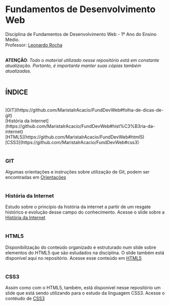 # Fundamentos de Desenvolvimento Web
Disciplina de Fundamentos de Desenvolvimento Web - 1º Ano do Ensino Médio. 
<br>
Professor: [Leonardo Rocha](https://www.linkedin.com/in/leonardossrocha)
<br><br>

**ATENÇÃO**: *Todo o material utilizado nesse repositório está em constante atualização. Portanto, é importante manter suas cópias também atualizadas.*
<br><br>

## ÍNDICE
<br>
[GIT](https://github.com/MaristaIrAcacio/FundDevWeb#folha-de-dicas-de-git)<br>
[História da Internet](https://github.com/MaristaIrAcacio/FundDevWeb#hist%C3%B3ria-da-internet) <br>
[HTML5](https://github.com/MaristaIrAcacio/FundDevWeb#html5) <br>
[CSS3](https://github.com/MaristaIrAcacio/FundDevWeb#css3)<br>
<br>

### GIT 

Algumas orientações e instruções sobre utilização de Git, podem ser encontradas em [Orientações](https://training.github.com/downloads/pt_BR/github-git-cheat-sheet/)
<br><br>

### História da Internet

Estudo sobre o princípio da história da internet a partir de um resgate histórico e evolução desse campo do conhecimento. Acesse o slide sobre a [História da Internet](Historia_da_Internet.pptx)
<br><br>

### HTML5

Disponibilização do conteúdo organizado e estruturado num slide sobre elementos do HTML5 que são estudados na disciplina. O slide também está disponível aqui no repositório. Acesse esse conteúdo em   [HTML5](https://github.com/MaristaIrAcacio/FundDevWeb/blob/master/HTML5.pptx)
<br><br>

### CSS3

Assim como com o HTML5, também, está disponível nesse repositório um slide que está sendo utilizando para o estudo da linguagem CSS3. Acesse o contéudo de  [CSS3](https://github.com/MaristaIrAcacio/FundDevWeb/blob/master/CSS3.pptx)
